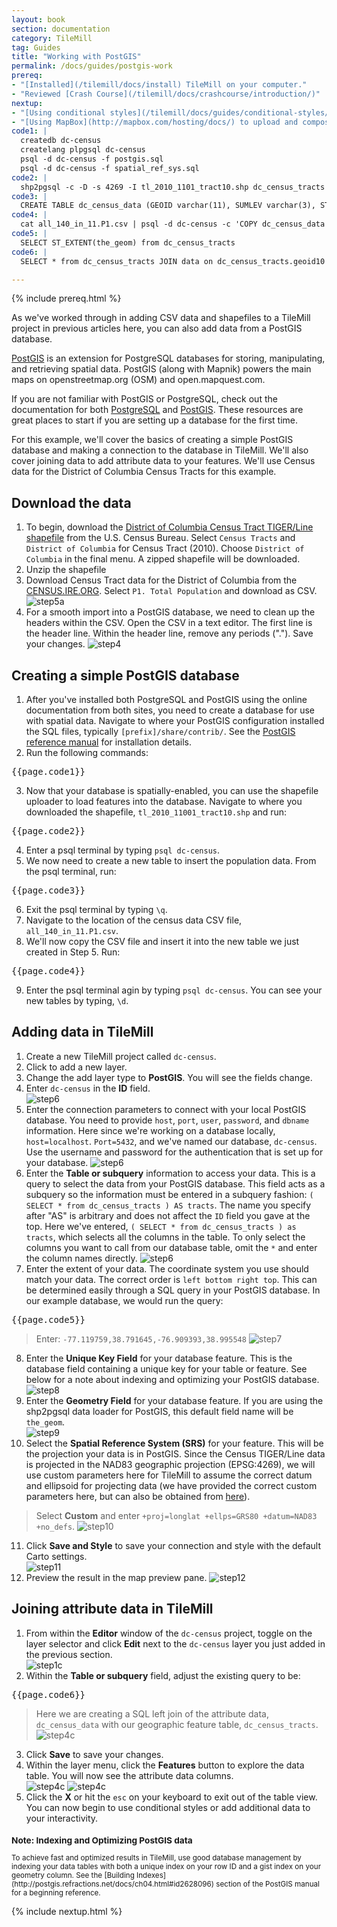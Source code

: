 ```yaml
---
layout: book
section: documentation
category: TileMill
tag: Guides
title: "Working with PostGIS"
permalink: /docs/guides/postgis-work
prereq:
- "[Installed](/tilemill/docs/install) TileMill on your computer."
- "Reviewed [Crash Course](/tilemill/docs/crashcourse/introduction/)"
nextup:
- "[Using conditional styles](/tilemill/docs/guides/conditional-styles/) to control the appearance of points based on data."
- "[Using MapBox](http://mapbox.com/hosting/docs/) to upload and composite your map."
code1: | 
  createdb dc-census
  createlang plpgsql dc-census
  psql -d dc-census -f postgis.sql
  psql -d dc-census -f spatial_ref_sys.sql
code2: |
  shp2pgsql -c -D -s 4269 -I tl_2010_1101_tract10.shp dc_census_tracts | psql -d dc-census
code3: |
  CREATE TABLE dc_census_data (GEOID varchar(11), SUMLEV varchar(3), STATE varchar(2), COUNTY varchar(3), CBSA varchar(5), CSA varchar(3), NECTA integer, CNECTA integer, NAME varchar(30), POP100 integer, HU100 integer, POP1002000 integer, HU1002000 integer, P001001 integer, P0010012000 integer);
code4: |
  cat all_140_in_11.P1.csv | psql -d dc-census -c 'COPY dc_census_data FROM STDIN WITH CSV HEADER'
code5: |
  SELECT ST_EXTENT(the_geom) from dc_census_tracts
code6: |
  SELECT * from dc_census_tracts JOIN data on dc_census_tracts.geoid10 = data.geoid

---
```


{% include prereq.html %} 

As we've worked through in adding CSV data and shapefiles to a TileMill project in previous articles here, you can also add data from a PostGIS database. 

[PostGIS](http://postgis.refractions.net/) is an extension for PostgreSQL databases for storing, manipulating, and retrieving spatial data. PostGIS (along with Mapnik) powers the main maps on openstreetmap.org (OSM) and open.mapquest.com.  

If you are not familiar with PostGIS or PostgreSQL, check out the documentation for both [PostgreSQL](http://www.postgresql.org/) and [PostGIS](http://postgis.refractions.net). These resources are great places to start if you are setting up a database for the first time.

For this example, we'll cover the basics of creating a simple PostGIS database and making a connection to the database in TileMill. We'll also cover joining data to add attribute data to your features. We'll use Census data for the District of Columbia Census Tracts for this example.  

## Download the data
1. To begin, download the [District of Columbia Census Tract TIGER/Line shapefile](http://www.census.gov/cgi-bin/geo/shapefiles2010/main) from the U.S. Census Bureau. Select `Census Tracts` and `District of Columbia` for Census Tract (2010). Choose `District of Columbia` in the final menu. A zipped shapefile will be downloaded.
2. Unzip the shapefile 
3. Download Census Tract data for the District of Columbia from the [CENSUS.IRE.ORG](http://census.ire.org/data/bulkdata.html?state=11&sumlev=140). Select  `P1. Total Population` and download as CSV. 
![step5a](/tilemill/assets/pages/postgis-3.png)
4. For a smooth import into a PostGIS database, we need to clean up the headers within the CSV. Open the CSV in a text editor. The first line is the header line. Within the header line, remove any periods ("."). Save your changes. 
![step4](/tilemill/assets/pages/postgis-4.png)

## Creating a simple PostGIS database  

1. After you've installed both PostgreSQL and PostGIS using the online documentation from both sites, you need to create a database for use with spatial data. Navigate to where your PostGIS configuration installed the SQL files, typically `[prefix]/share/contrib/`. See the [PostGIS reference manual](http://postgis.refractions.net/documentation/manual-1.5/) for installation details.  
2. Run the following commands: 
<pre>{{page.code1}}</pre>
3. Now that your database is spatially-enabled, you can use the shapefile uploader to load features into the database. Navigate to where you downloaded the shapefile, `tl_2010_11001_tract10.shp` and run:  
<pre>{{page.code2}}</pre>
4. Enter a psql terminal by typing `psql dc-census`.  
5. We now need to create a new table to insert the population data. From the psql terminal, run:  
<pre>{{page.code3}}</pre>
6. Exit the psql terminal by typing `\q`.  
7. Navigate to the location of the census data CSV file, `all_140_in_11.P1.csv`. 
8. We'll now copy the CSV file and insert it into the new table we just created in Step 5. Run: 
<pre>{{page.code4}}</pre>
9. Enter the psql terminal agin by typing `psql dc-census`. You can see your new tables by typing, `\d`.


## Adding data in TileMill  

1. Create a new TileMill project called `dc-census`. 
2. Click to add a new layer. 
3. Change the add layer type to **PostGIS**. You will see the fields change.  
4. Enter `dc-census` in the **ID** field.  
![step6](/tilemill/assets/pages/postgis-4b.png)  
5. Enter the connection parameters to connect with your local PostGIS database. You need to provide `host`, `port`, `user`, `password`, and `dbname` information. Here since we're working on a database locally, `host=localhost`. `Port=5432`, and we've named our database, `dc-census`. Use the username and password for the authentication that is set up for your database.
![step6](/tilemill/assets/pages/postgis-5b.png)  
6. Enter the **Table or subquery** information to access your data. This is a query to select the data from your PostGIS database. This field acts as a subquery so the information must be entered in a subquery fashion: `( SELECT * from dc_census_tracts ) AS tracts`. The name you specify after "AS" is arbitrary and does not affect the `ID` field you gave at the top. Here we've entered, `( SELECT * from dc_census_tracts ) as tracts`, which selects all the columns in the table. To only select the columns you want to call from our database table, omit the `*` and enter the column names directly.
![step6](/tilemill/assets/pages/postgis-6b.png)   
7. Enter the extent of your data. The coordinate system you use should match your data. The correct order is `left bottom right top`. This can be determined easily through a SQL query in your PostGIS database. In our example database, we would run the query:
<pre>{{page.code5}}</pre>
>Enter: `-77.119759,38.791645,-76.909393,38.995548`
![step7](/tilemill/assets/pages/postgis-7b.png)
8. Enter the **Unique Key Field** for your database feature. This is the database field containing a unique key for your table or feature. See below for a note about indexing and optimizing your PostGIS database.  
![step8](/tilemill/assets/pages/postgis-8b.png)
9. Enter the **Geometry Field** for your database feature. If you are using the shp2pgsql data loader for PostGIS, this default field name will be `the_geom`.  
![step9](/tilemill/assets/pages/postgis-9b.png)  
10. Select the **Spatial Reference System (SRS)** for your feature. This will be the projection your data is in PostGIS. Since the Census TIGER/Line data is projected in the NAD83 geographic projection (EPSG:4269), we will use custom parameters here for TileMill to assume the correct datum and ellipsoid for projecting data (we have provided the correct custom parameters here, but can also be obtained from [here](http://spatialreference.org/ref/epsg/4269/)). 
>
>Select **Custom** and enter `+proj=longlat +ellps=GRS80 +datum=NAD83 +no_defs`.
![step10](/tilemill/assets/pages/postgis-10b.png)  
11. Click **Save and Style** to save your connection and style with the default Carto settings.  
![step11](/tilemill/assets/pages/postgis-11b.png)  
12. Preview the result in the map preview pane.
![step12](/tilemill/assets/pages/postgis-12b.png)  

## Joining attribute data in TileMill  

1. From within the **Editor** window of the `dc-census` project, toggle on the layer selector and click **Edit** next to the `dc-census` layer you just added in the previous section.  
![step1c](/tilemill/assets/pages/postgis-1c.png)
2. Within the **Table or subquery** field, adjust the existing query to be:
<pre>{{page.code6}}</pre>  
>
>Here we are creating a SQL left join of the attribute data, `dc_census_data` with our geographic feature table, `dc_census_tracts`.  
![step4c](/tilemill/assets/pages/postgis-2c.png)
3. Click **Save** to save your changes. 
4. Within the layer menu, click the **Features** button to explore the data table. You will now see the attribute data columns.  
![step4c](/tilemill/assets/pages/postgis-4c.png)
![step4c](/tilemill/assets/pages/postgis-5c.png)
5. Click the **X** or hit the `esc` on your keyboard to exit out of the table view. You can now begin to use conditional styles or add additional data to your interactivity.

<small class='note' markdown='1'>
<h3>Note: Indexing and Optimizing PostGIS data</h3>
To achieve fast and optimized results in TileMill, use good database management by indexing your data tables with both a unique index on your row ID and a gist index on your geometry column. See the [Building Indexes](http://postgis.refractions.net/docs/ch04.html#id2628096) section of the PostGIS manual for a beginning reference.   
</small>

{% include nextup.html %}
